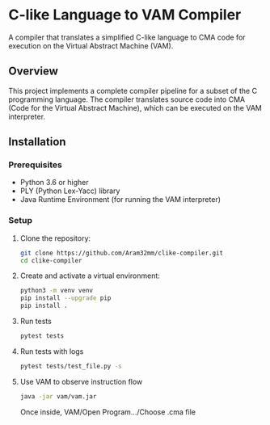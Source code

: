 # C-like Language to VAM Compiler

A compiler that translates a simplified C-like language to CMA code for execution on the Virtual Abstract Machine (VAM).

## Overview

This project implements a complete compiler pipeline for a subset of the C programming language. The compiler translates source code into CMA (Code for the Virtual Abstract Machine), which can be executed on the VAM interpreter.


## Installation

### Prerequisites

- Python 3.6 or higher
- PLY (Python Lex-Yacc) library
- Java Runtime Environment (for running the VAM interpreter)

### Setup

1. Clone the repository:
   ```bash
   git clone https://github.com/Aram32mm/clike-compiler.git
   cd clike-compiler
   ```

2. Create and activate a virtual environment:
   ```bash
   python3 -m venv venv
   pip install --upgrade pip
   pip install .
   ```

3. Run tests
   ```bash
   pytest tests     
   ```

4. Run tests with logs 
   ```bash
   pytest tests/test_file.py -s      
   ```

5. Use VAM to observe instruction flow
   ```bash
   java -jar vam/vam.jar   
   ```
   Once inside, VAM/Open Program.../Choose .cma file  
